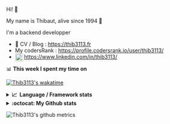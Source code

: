Hi! 👋

My name is Thibaut, alive since 1994 🍷

I'm a backend developper

-   📝 CV / Blog : https://thib3113.fr
-   My codersRank : https://profile.codersrank.io/user/thib3113/
-   <a href="https://www.linkedin.com/in/thib3113/"><img align="left" alt="Thib3113's Linkedin" width="21px" src="https://raw.githubusercontent.com/peterthehan/peterthehan/master/assets/linkedin.svg" /></a> https://www.linkedin.com/in/thib3113/

📊 **This week I spent my time on**

[![Thib3113's wakatime](https://github-readme-stats.vercel.app/api/wakatime?username=thib3113&layout=default&theme=dracula&langs_count=6&hide_title=true&hide_border=true)](https://wakatime.com/@thib3113)

<details>
  <summary><b>📈&nbsp;&nbsp;Language&nbsp;/&nbsp;Framework stats</b></summary>
  <br/>  
  <a href='https://profile.codersrank.io/user/thib3113/'>
  <img src='http://cr-skills-chart-widget.azurewebsites.net/api/api?username=thib3113&padding=30&skills=php,batchfile,javascript,less,mysql,reactjs,scss,shell,typescript,vue'>
  </a>
</details>

<details>
  <summary><b>:octocat: My Github stats</b></summary>
  <br/>  
  
  <img src="https://github-readme-stats.vercel.app/api?username=thib3113&theme=dracula&show_icons=true&" alt="Thib3113's GitHub stats" />

<!--START_SECTION:activity-->

1. 🎉 Merged PR [#152](https://github.com/thib3113/vban/pull/152) in [thib3113/vban](https://github.com/thib3113/vban)
2. 🎉 Merged PR [#485](https://github.com/thib3113/unifi-client/pull/485) in [thib3113/unifi-client](https://github.com/thib3113/unifi-client)
3. 🎉 Merged PR [#489](https://github.com/thib3113/unifi-client/pull/489) in [thib3113/unifi-client](https://github.com/thib3113/unifi-client)
4. 🎉 Merged PR [#478](https://github.com/thib3113/unifi-client/pull/478) in [thib3113/unifi-client](https://github.com/thib3113/unifi-client)
5. 🎉 Merged PR [#153](https://github.com/thib3113/vban/pull/153) in [thib3113/vban](https://github.com/thib3113/vban)
 <!--END_SECTION:activity-->

</details>

![Thib3113's github metrics](https://gist.githubusercontent.com/thib3113/83a96e16f8bca103f1b0e376186c66ec/raw/github-metrics.svg)
